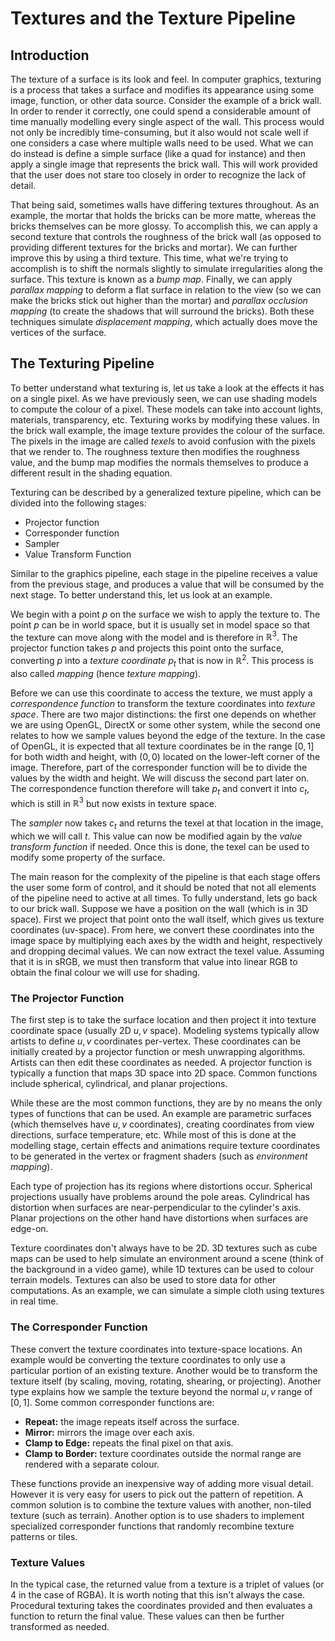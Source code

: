 # Textures and the Texture Pipeline

## Introduction

The texture of a surface is its look and feel. In computer graphics, texturing
is a process that takes a surface and modifies its appearance using some image,
function, or other data source. Consider the example of a brick wall. In order
to render it correctly, one could spend a considerable amount of time manually
modelling every single aspect of the wall. This process would not only be
incredibly time-consuming, but it also would not scale well if one considers a
case where multiple walls need to be used. What we can do instead is define a
simple surface (like a quad for instance) and then apply a single image that
represents the brick wall. This will work provided that the user does not stare
too closely in order to recognize the lack of detail.

That being said, sometimes walls have differing textures throughout. As an
example, the mortar that holds the bricks can be more matte, whereas the bricks
themselves can be more glossy. To accomplish this, we can apply a second texture
that controls the roughness of the brick wall (as opposed to providing different
textures for the bricks and mortar). We can further improve this by using a
third texture. This time, what we're trying to accomplish is to shift the
normals slightly to simulate irregularities along the surface. This texture is
known as a *bump map*. Finally, we can apply *parallax mapping* to deform a flat
surface in relation to the view (so we can make the bricks stick out higher than
the mortar) and *parallax occlusion mapping* (to create the shadows that will
surround the bricks). Both these techniques simulate *displacement mapping*,
which actually does move the vertices of the surface.

## The Texturing Pipeline

To better understand what texturing is, let us take a look at the effects it has
on a single pixel. As we have previously seen, we can use shading models to
compute the colour of a pixel. These models can take into account lights,
materials, transparency, etc. Texturing works by modifying these values. In the
brick wall example, the image texture provides the colour of the surface. The
pixels in the image are called *texels* to avoid confusion with the pixels that
we render to. The roughness texture then modifies the roughness value, and the
bump map modifies the normals themselves to produce a different result in the
shading equation.

Texturing can be described by a generalized texture pipeline, which can be
divided into the following stages:

* Projector function
* Corresponder function
* Sampler
* Value Transform Function

Similar to the graphics pipeline, each stage in the pipeline receives a value
from the previous stage, and produces a value that will be consumed by the next
stage. To better understand this, let us look at an example. 

We begin with a point $p$ on the surface we wish to apply the texture to. The
point $p$ can be in world space, but it is usually set in model space so that
the texture can move along with the model and is therefore in $\mathbb{R}^3$.
The projector function takes $p$ and projects this point onto the surface,
converting $p$ into a *texture coordinate* $p_t$ that is now in $\mathbb{R}^2$.
This process is also called *mapping* (hence *texture mapping*). 

Before we can use this coordinate to access the texture, we must apply a
*correspondence function* to transform the texture coordinates into *texture
space*. There are two major distinctions: the first one depends on whether we
are using OpenGL, DirectX or some other system, while the second one relates to
how we sample values beyond the edge of the texture. In the case of OpenGL, it
is expected that all texture coordinates be in the range $[0, 1]$ for both width
and height, with $(0, 0)$ located on the lower-left corner of the image.
Therefore, part of the corresponder function will be to divide the values by the
width and height. We will discuss the second part later on. The correspondence
function therefore will take $p_t$ and convert it into $c_t$, which is still in
$\mathbb{R}^3$ but now exists in texture space.

The *sampler* now takes $c_t$ and returns the texel at that location in the
image, which we will call $t$. This value can now be modified again by the
*value transform function* if needed. Once this is done, the texel can be used
to modify some property of the surface.

The main reason for the complexity of the pipeline is that each stage offers the
user some form of control, and it should be noted that not all elements of the
pipeline need to active at all times. To fully understand, lets go back to our
brick wall. Suppose we have a position on the wall (which is in 3D space). First
we project that point onto the wall itself, which gives us texture coordinates
(uv-space). From here, we convert these coordinates into the image space by
multiplying each axes by the width and height, respectively and dropping decimal
values. We can now extract the texel value. Assuming that it is in sRGB, we must
then transform that value into linear RGB to obtain the final colour we will use
for shading. 

### The Projector Function

The first step is to take the surface location and then project it into texture
coordinate space (usually 2D $u, v$ space). Modeling systems typically allow
artists to define $u, v$ coordinates per-vertex. These coordinates can be
initially created by a projector function or mesh unwrapping algorithms. Artists
can then edit these coordinates as needed. A projector function is typically a
function that maps 3D space into 2D space. Common functions include spherical,
cylindrical, and planar projections.

While these are the most common functions, they are by no means the only types
of functions that can be used. An example are parametric surfaces (which
themselves have $u, v$ coordinates), creating coordinates from view directions,
surface temperature, etc. While most of this is done at the modelling stage,
certain effects and animations require texture coordinates to be generated in
the vertex or fragment shaders (such as *environment mapping*).

Each type of projection has its regions where distortions occur. Spherical
projections usually have problems around the pole areas. Cylindrical has
distortion when surfaces are near-perpendicular to the cylinder's axis. Planar
projections on the other hand have distortions when surfaces are edge-on. 

Texture coordinates don't always have to be 2D. 3D textures such as cube maps
can be used to help simulate an environment around a scene (think of the
background in a video game), while 1D textures can be used to colour terrain
models. Textures can also be used to store data for other computations. As an
example, we can simulate a simple cloth using textures in real time.

### The Corresponder Function

These convert the texture coordinates into texture-space locations. An example
would be converting the texture coordinates to only use a particular portion of
an existing texture. Another would be to transform the texture itself (by
scaling, moving, rotating, shearing, or projecting). Another type explains how
we sample the texture beyond the normal $u, v$ range of $[0, 1]$. Some common
corresponder functions are:

* **Repeat:** the image repeats itself across the surface.
* **Mirror:** mirrors the image over each axis.
* **Clamp to Edge:** repeats the final pixel on that axis.
* **Clamp to Border:** texture coordinates outside the normal range are rendered
  with a separate colour.

These functions provide an inexpensive way of adding more visual detail. However
it is very easy for users to pick out the pattern of repetition. A common
solution is to combine the texture values with another, non-tiled texture (such
as terrain). Another option is to use shaders to implement specialized
corresponder functions that randomly recombine texture patterns or tiles.

### Texture Values

In the typical case, the returned value from a texture is a triplet of values
(or 4 in the case of RGBA). It is worth noting that this isn't always the case.
Procedural texturing takes the coordinates provided and then evaluates a
function to return the final value. These values can then be further transformed
as needed.
